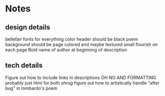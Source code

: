 # Notes

## design details

bellefair fonts for everything
color header should be black
poem background should be page colored and maybe textured
small flourish on each page
Bold name of author at beginning of description

## tech details

Figure out how to include links in descriptions
OH NO AND FORMATTING
probably just html for both *shrug*
figure out how to artistically handle "after bug" in lombardo's poem
